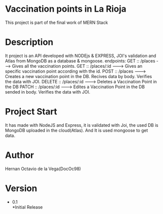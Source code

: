# Vaccination points in La Rioja
This project is part of the final work of MERN Stack

# Description

It project is an API developed with NODEjs & EXPRESS, JOI's validation and Atlas from MongoDB as a database & mongoose.
endpoints:
GET :: /places ---> Gives all the vaccination points. 
GET :: /places/:id ---> Gives an specific vaccination point according with the id. 
POST :: /places ---> Creates a new vaccination point in the DB. Recives data by body. Verifies the data with JOI. 
DELETE :: /places/:id ---> Deletes a Vaccination Point in the DB
PATCH :: /places/:id  ---> Edites a Vaccination Point in the DB sended in body. Verifies the data with JOI.

# Project Start
It has made with NodeJS and Express, it is validated with Joi, the used DB is MongoDB uploaded in the cloud(Atlas). And It is used mongoose to get data. 

# Author
Hernan Octavio de la Vega(DocOc98)

# Version
* 0.1  
*Initial Release

